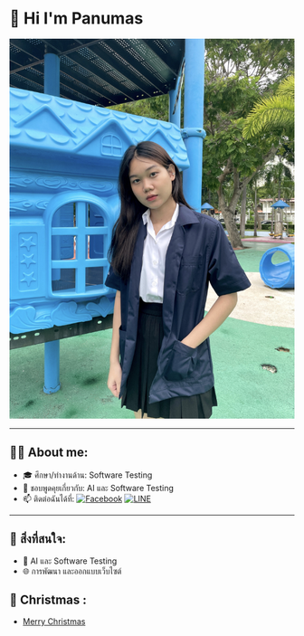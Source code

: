 # 👋 Hi I'm Panumas

![Me](profile/4962B448-B446-4E77-85B6-782D98E6DB57.jpeg)

---

## 👩‍💻 About me:
- 🎓 ศึกษา/ทำงานด้าน: Software Testing
- 💬 ชอบพูดคุยเกี่ยวกับ: AI และ Software Testing
- 📫 ติดต่อฉันได้ที่: [![Facebook](https://img.shields.io/badge/-Facebook-blue?style=flat&logo=Facebook&logoColor=white)](https://www.facebook.com/your-profile)  [![LINE](https://img.shields.io/badge/-LINE-00C300?style=flat&logo=LINE&logoColor=white)](https://line.me/ti/p/~your-line-id)

---

## 📌 สิ่งที่สนใจ:
- 🧠 AI และ Software Testing
- 🌐 การพัฒนา และออกแบบเว็บไซต์

## 🎄 Christmas :
- [Merry Christmas](christmas.md)

